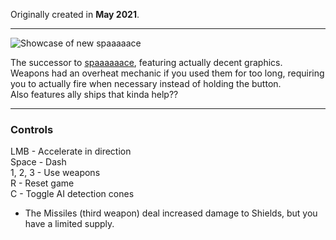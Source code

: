Originally created in **May 2021**.

---

![Showcase of new spaaaaace](https://github.com/Klehrik/new-spaaaaace/assets/78520710/abf853b8-cce0-424e-b734-17d0a4f957eb)


The successor to [spaaaaaace](https://github.com/Klehrik/spaaaaaace), featuring actually decent graphics.  
Weapons had an overheat mechanic if you used them for too long, requiring you to actually fire when necessary instead of holding the button.  
Also features ally ships that kinda help??

---

### Controls

LMB - Accelerate in direction  
Space - Dash  
1, 2, 3 - Use weapons  
R - Reset game  
C - Toggle AI detection cones  

- The Missiles (third weapon) deal increased damage to Shields, but you have a limited supply.
